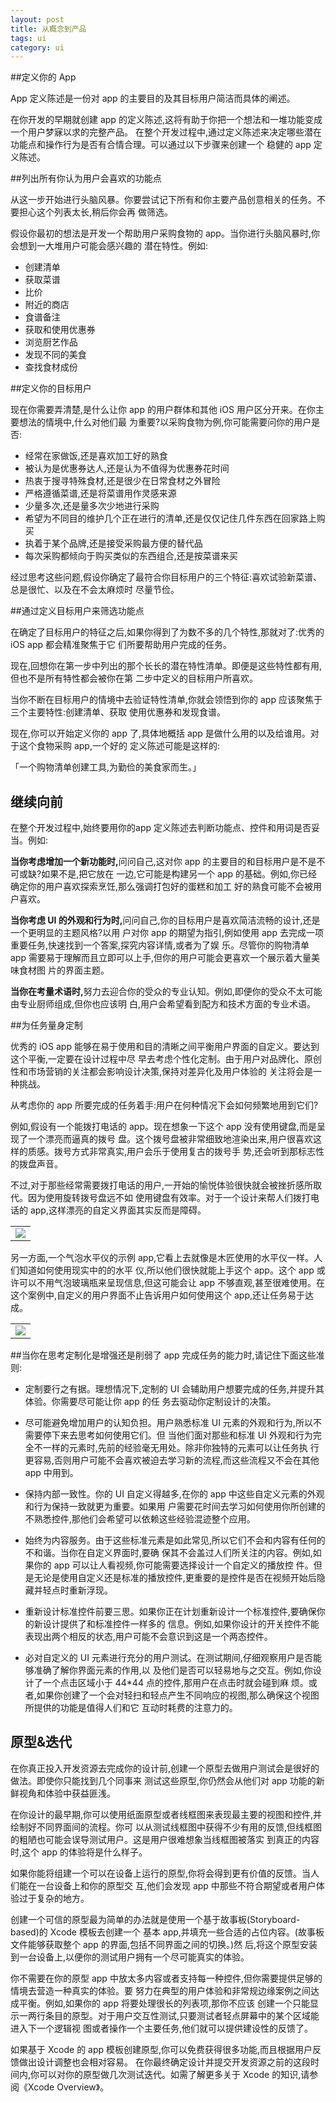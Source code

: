 ```yaml
---
layout: post
title: 从概念到产品
tags: ui
category: ui
---
```


##定义你的 App

App 定义陈述是一份对 app 的主要目的及其目标用户简洁而具体的阐述。


在你开发的早期就创建 app 的定义陈述,这将有助于你把一个想法和一堆功能变成一个用户梦寐以求的完整产品。 在整个开发过程中,通过定义陈述来决定哪些潜在功能点和操作行为是否有合情合理。可以通过以下步骤来创建一个 稳健的 app 定义陈述。

##列出所有你认为用户会喜欢的功能点

从这一步开始进行头脑风暴。你要尝试记下所有和你主要产品创意相关的任务。不要担心这个列表太长,稍后你会再 做筛选。

假设你最初的想法是开发一个帮助用户采购食物的 app。当你进行头脑风暴时,你会想到一大堆用户可能会感兴趣的 潜在特性。例如:

-  创建清单
-  获取菜谱
-  比价
-  附近的商店
-  食谱备注
-   获取和使用优惠券
-   浏览厨艺作品
-   发现不同的美食
-    查找食材成份

##定义你的目标用户

现在你需要弄清楚,是什么让你 app 的用户群体和其他 iOS 用户区分开来。在你主要想法的情境中,什么对他们最 为重要?以采购食物为例,你可能需要问你的用户是否:

- 经常在家做饭,还是喜欢加工好的熟食
- 被认为是优惠券达人,还是认为不值得为优惠券花时间
- 热衷于搜寻特殊食材,还是很少在日常食材之外冒险
- 严格遵循菜谱,还是将菜谱用作灵感来源
- 少量多次,还是量多次少地进行采购
- 希望为不同目的维护几个正在进行的清单,还是仅仅记住几件东西在回家路上购买
- 执着于某个品牌,还是接受采购最方便的替代品
- 每次采购都倾向于购买类似的东西组合,还是按菜谱来买

经过思考这些问题,假设你确定了最符合你目标用户的三个特征:喜欢试验新菜谱、总是很忙、以及在不会太麻烦时 尽量节俭。

##通过定义目标用户来筛选功能点

在确定了目标用户的特征之后,如果你得到了为数不多的几个特性,那就对了:优秀的 iOS app 都会精准聚焦于它 们所要帮助用户完成的任务。

现在,回想你在第一步中列出的那个长长的潜在特性清单。即便是这些特性都有用,但也不是所有特性都会被你在第 二步中定义的目标用户所喜欢。当你不断在目标用户的情境中去验证特性清单,你就会领悟到你的 app 应该聚焦于三个主要特性:创建清单、获取 使用优惠券和发现食谱。现在,你可以开始定义你的 app 了,具体地概括 app 是做什么用的以及给谁用。对于这个食物采购 app,一个好的 定义陈述可能是这样的:「一个购物清单创建工具,为勤俭的美食家而生。」## 继续向前
在整个开发过程中,始终要用你的app 定义陈述去判断功能点、控件和用词是否妥当。例如:<b>当你考虑增加一个新功能时,</b>问问自己,这对你 app 的主要目的和目标用户是不是不可或缺?如果不是,把它放在 一边,它可能是构建另一个 app 的基础。例如,你已经确定你的用户喜欢探索烹饪,那么强调打包好的蛋糕和加工 好的熟食可能不会被用户喜欢。
<b>当你考虑 UI 的外观和行为时,</b>问问自己,你的目标用户是喜欢简洁流畅的设计,还是一个更明显的主题风格?以用 户对你 app 的期望为指引,例如使用 app 去完成一项重要任务,快速找到一个答案,探究内容详情,或者为了娱 乐。尽管你的购物清单 app 需要易于理解而且立即可以上手,但你的用户可能会更喜欢一个展示着大量美味食材图 片的界面主题。
<b>当你在考量术语时,</b>努力去迎合你的受众的专业认知。例如,即便你的受众不太可能由专业厨师组成,但你也应该明 白,用户会希望看到配方和技术方面的专业术语。
##为任务量身定制
优秀的 iOS app 能够在易于使用和目的清晰之间平衡用户界面的自定义。要达到这个平衡,一定要在设计过程中尽 早去考虑个性化定制。由于用户对品牌化、原创性和市场营销的关注都会影响设计决策,保持对差异化及用户体验的 关注将会是一种挑战。
从考虑你的 app 所要完成的任务着手:用户在何种情况下会如何频繁地用到它们?
例如,假设有一个能拨打电话的 app。现在想象一下这个 app 没有使用键盘,而是呈现了一个漂亮而逼真的拨号 盘。这个拨号盘被非常细致地渲染出来,用户很喜欢这样的质感。拨号方式非常真实,用户会乐于使用复古的拨号手 势,还会听到那标志性的拨盘声音。不过,对于那些经常需要拨打电话的用户,一开始的愉悦体验很快就会被挫折感所取代。因为使用旋转拨号盘远不如 使用键盘有效率。对于一个设计来帮人们拨打电话的 app,这样漂亮的自定义界面其实反而是障碍。<table align="center">
	<tr>
		<td>
			<img src="https://developer.apple.com/library/ios/documentation/userexperience/conceptual/mobilehig/Art/rotary_dial_2x.png" />
		</td>
	</tr>
</table>

另一方面,一个气泡水平仪的示例 app,它看上去就像是木匠使用的水平仪一样。人们知道如何使用现实中的的水平 仪,所以他们很快就能上手这个 app。这个 app 或许可以不用气泡玻璃瓶来呈现信息,但这可能会让 app 不够直观,甚至很难使用。在这个案例中,自定义的用户界面不止告诉用户如何使用这个 app,还让任务易于达成。<table align="center">
	<tr>
		<td>
			<img src="https://developer.apple.com/library/ios/documentation/userexperience/conceptual/mobilehig/Art/bubble_level_2x.png" />
		</td>
	</tr>
</table>

##当你在思考定制化是增强还是削弱了 app 完成任务的能力时,请记住下面这些准则:
- 定制要行之有据。理想情况下,定制的 UI 会辅助用户想要完成的任务,并提升其体验。你需要尽可能让你 app 的任 务去驱动你定制设计的决策。
- 尽可能避免增加用户的认知负担。用户熟悉标准 UI 元素的外观和行为,所以不需要停下来去思考如何使用它们。但 当他们面对那些和标准 UI 外观和行为完全不一样的元素时,先前的经验毫无用处。除非你独特的元素可以让任务执 行更容易,否则用户可能不会喜欢被迫去学习新的流程,而这些流程又不会在其他 app 中用到。- 保持内部一致性。你的 UI 自定义得越多,在你的 app 中这些自定义元素的外观和行为保持一致就更为重要。如果用 户需要花时间去学习如何使用你所创建的不熟悉控件,那他们会希望可以依赖这些经验混迹整个应用。- 始终为内容服务。由于这些标准元素是如此常见,所以它们不会和内容有任何的不和谐。当你在自定义界面时,要确 保其不会盖过人们所关注的内容。例如,如果你的 app 可以让人看视频,你可能需要选择设计一个自定义的播放控 件。但是无论是使用自定义还是标准的播放控件,更重要的是控件是否在视频开始后隐藏并轻点时重新浮现。- 重新设计标准控件前要三思。如果你正在计划重新设计一个标准控件,要确保你的新设计提供了和标准控件一样多的 信息。例如,如果你设计的开关控件不能表现出两个相反的状态,用户可能不会意识到这是一个两态控件。- 必对自定义的 UI 元素进行充分的用户测试。在测试期间,仔细观察用户是否能够准确了解你界面元素的作用,以 及他们是否可以轻易地与之交互。例如,你设计了一个点击区域小于 44*44 点的控件,那用户在点击时就会碰到麻 烦。或者,如果你创建了一个会对轻扫和轻点产生不同响应的视图,那么确保这个视图所提供的功能是值得人们和它 互动时耗费的注意力的。## 原型&迭代
在你真正投入开发资源去完成你的设计前,创建一个原型去做用户测试会是很好的做法。即使你只能找到几个同事来 测试这些原型,你仍然会从他们对 app 功能的新鲜视角和体验中获益匪浅。
在你设计的最早期,你可以使用纸面原型或者线框图来表现最主要的视图和控件,并绘制好不同界面间的流程。你可 以从测试线框图中获得不少有用的反馈,但线框图的粗陋也可能会误导测试用户。这是用户很难想象当线框图被落实 到真正的内容时,这个 app 的体验将是什么样子。
如果你能将组建一个可以在设备上运行的原型,你将会得到更有价值的反馈。当人们能在一台设备上和你的原型交 互,他们会发现 app 中那些不符合期望或者用户体验过于复杂的地方。创建一个可信的原型最为简单的办法就是使用一个基于故事板(Storyboard-based)的 Xcode 模板去创建一个 基本 app,并填充一些合适的占位内容。(故事板文件能够获取整个 app 的界面,包括不同界面之间的切换。)然 后,将这个原型安装到一台设备上,以便你的测试用户拥有一个尽可能真实的体验。你不需要在你的原型 app 中放太多内容或者支持每一种控件,但你需要提供足够的情境去营造一种真实的体验。要 努力在典型的用户体验和非常规边缘案例之间达成平衡。例如,如果你的 app 将要处理很长的列表项,那你不应该 创建一个只能显示一两行条目的原型。对于用户交互性测试,只要测试者轻点屏幕中的某个区域能进入下一个逻辑视 图或者操作一个主要任务,他们就可以提供建设性的反馈了。如果基于 Xcode 的 app 模板创建原型,你可以免费获得很多功能,而且根据用户反馈做出设计调整也会相对容易。 在你最终确定设计并提交开发资源之前的这段时间内,你可以对你的原型做几次测试迭代。如需了解更多关于 Xcode 的知识,请参阅《Xcode Overview》。<b></b>
<b></b>